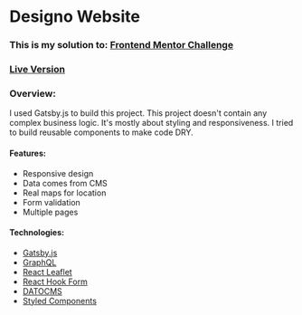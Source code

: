 # Designo Website

### This is my solution to: [Frontend Mentor Challenge](https://www.frontendmentor.io/challenges/designo-multipage-website-G48K6rfUT "Frontend Mentor Challenge")
### [Live Version](https://designo-website-lemon.vercel.app/ "Live version")

### Overview: 
I used Gatsby.js to build this project. This project doesn't contain any complex business logic. It's mostly about styling and responsiveness.
I tried to build reusable components to make code DRY.

#### Features: 
- Responsive design
- Data comes from CMS
- Real maps for location
- Form validation
- Multiple pages


#### Technologies: 
- [Gatsby.js](https://www.gatsbyjs.com/ "Gatsby.js")
- [GraphQL](https://graphql.org/ "GraphQL")
- [React Leaflet](https://react-leaflet.js.org/ "React Leaflet")
- [React Hook Form](https://react-hook-form.com/get-started "React-hook-form")
- [DATOCMS](https://www.datocms.com/ "DATOCMS")
- [Styled Components](https://styled-components.com/ "Styled Components")
